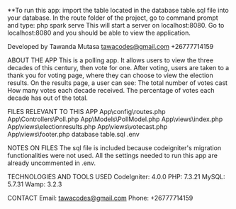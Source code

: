 **To run this app:
import the table located in the database table.sql file into your database.
In the route folder of the project, go to command prompt and type:
php spark serve
This will start a server on localhost:8080.
Go to localhost:8080 and you should be able to view the application.


Developed by Tawanda Mutasa
tawacodes@gmail.com
+26777714159

ABOUT THE APP
This is a polling app. 
It allows users to view the three decades of this century, then vote for one.
After voting, users are taken to a thank you for voting page, where they can choose to view the election results.
On the results page, a user can see:
The total number of votes cast
How many votes each decade received.
The percentage of votes each decade has out of the total.

FILES RELEVANT TO THIS APP
App\config\routes.php
App\Controllers\Poll.php
App\Models\PollModel.php
App\views\index.php
App\views\electionresults.php
App\views\votecast.php
App\views\footer.php
database table.sql
.env

NOTES ON FILES
The sql file is included because codeigniter's migration functionalities were not used.
All the settings needed to run this app are already uncommented in .env.

TECHNOLOGIES AND TOOLS USED
CodeIgniter: 4.0.0
PHP: 7.3.21
MySQL: 5.7.31
Wamp: 3.2.3


CONTACT
Email: tawacodes@gmail.com
Phone: +26777714159